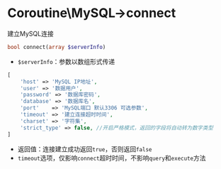 # Coroutine\MySQL->connect

建立MySQL连接
```php
bool connect(array $serverInfo)
```

* `$serverInfo`：参数以数组形式传递

```php
[
	'host' => 'MySQL IP地址',
	'user' => '数据用户',
	'password' => '数据库密码',
	'database' => '数据库名',
	'port'    => 'MySQL端口 默认3306 可选参数',
	'timeout' => '建立连接超时时间',
	'charset' => '字符集',
	'strict_type' => false, //开启严格模式，返回的字段将自动转为数字类型
]
```
* 返回值：连接建立成功返回`true`，否则返回`false`
* `timeout`选项，仅影响`connect`超时时间，不影响`query`和`execute`方法
